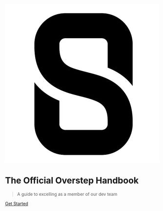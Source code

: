 ![logo](_media/icon.svg)

# The Official Overstep Handbook

> A guide to excelling as a member of our dev team

[Get Started](#team-culture)